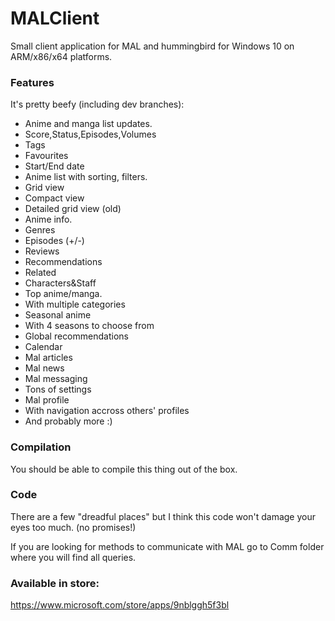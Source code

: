 # MALClient
Small client application for MAL and hummingbird for Windows 10 on ARM/x86/x64 platforms.
### Features
It's pretty beefy (including dev branches):
- Anime and manga list updates.
 - Score,Status,Episodes,Volumes
 - Tags
 - Favourites
 - Start/End date
- Anime list with sorting, filters.
 - Grid view
 - Compact view
 - Detailed grid view (old)
- Anime info.
 - Genres
 - Episodes (+/-)
 - Reviews
 - Recommendations
 - Related
 - Characters&Staff
- Top anime/manga.
 - With multiple categories
- Seasonal anime
 - With 4 seasons to choose from
- Global recommendations
- Calendar
- Mal articles
 - Mal news
- Mal messaging 
- Tons of settings
- Mal profile
 - With navigation accross others' profiles
- And probably more :)

### Compilation
You should be able to compile this thing out of the box.
### Code
There are a few "dreadful places" but I think this code won't damage your eyes too much. (no promises!)

If you are looking for methods to communicate with MAL go to Comm folder where you will find all queries.
### Available in store:
https://www.microsoft.com/store/apps/9nblggh5f3bl
